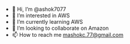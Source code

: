 - 👋 Hi, I’m @ashok7077
- 👀 I’m interested in AWS
- 🌱 I’m currently learning AWS
- 💞️ I’m looking to collaborate on Amazon
- 📫 How to reach me mashokc.77@gmail.com

<!---
ashok7077/ashok7077 is a ✨ special ✨ repository because its `README.md` (this file) appears on your GitHub profile.
You can click the Preview link to take a look at your changes.
--->
